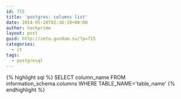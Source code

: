 ```yaml
---
id: 715
title: 'postgres: columns list'
date: 2014-05-28T02:38:19+00:00
author: hackprime
layout: post
guid: http://zeta.gundam.su/?p=715
categories:
  - it
tags:
  - postgresql
---
```


{% highlight sql %}
SELECT column_name FROM information_schema.columns WHERE TABLE_NAME='table_name'
{% endhighlight %}
